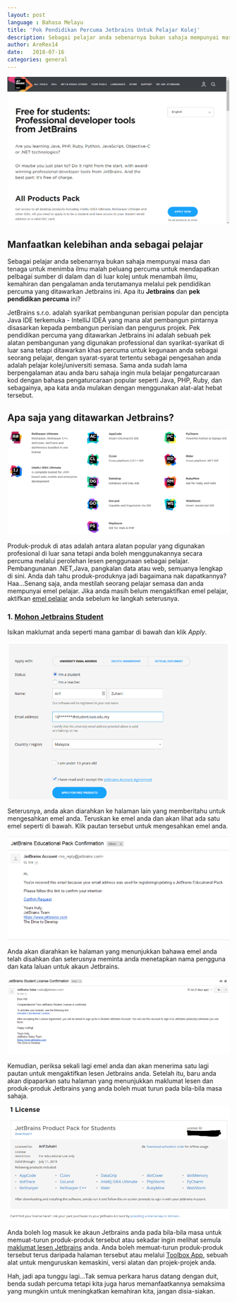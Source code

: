 ```yaml
---
layout: post
language : Bahasa Melayu
title: 'Pek Pendidikan Percuma Jetbrains Untuk Pelajar Kolej'
description: Sebagai pelajar anda sebenarnya bukan sahaja mempunyai masa dan tenaga untuk menimba ilmu malah peluang percuma untuk mendapatkan pelbagai sumber di dalam dan di luar kolej untuk menambah ilmu, kemahiran dan pengalaman anda terutamanya melalui pek pendidikan percuma yang ditawarkan Jetbrains ini. Apa itu Jetbrains dan pek pendidikan percuma ini?
author: AreRex14
date:   2018-07-16
categories: general
---
```


![Pek Jetbrains untuk pelajar](/assets/img/jetbrains-for-student-husnikamil.png)

## Manfaatkan kelebihan anda sebagai pelajar

Sebagai pelajar anda sebenarnya bukan sahaja mempunyai masa dan tenaga untuk menimba ilmu malah peluang percuma untuk mendapatkan pelbagai sumber di dalam dan di luar kolej untuk menambah ilmu, kemahiran dan pengalaman anda terutamanya melalui pek pendidikan percuma yang ditawarkan Jetbrains ini. Apa itu **Jetbrains** dan **pek pendidikan percuma** ini?

JetBrains s.r.o. adalah syarikat pembangunan perisian popular dan pencipta Java IDE terkemuka - IntelliJ IDEA yang mana alat pembangun pintarnya disasarkan kepada pembangun perisian dan pengurus projek. Pek pendidikan percuma yang ditawarkan Jetbrains ini adalah sebuah pek alatan pembangunan yang digunakan professional dan syarikat-syarikat di luar sana tetapi ditawarkan khas percuma untuk kegunaan anda sebagai seorang pelajar, dengan syarat-syarat tertentu sebagai pengesahan anda adalah pelajar kolej/universiti semasa. Sama anda sudah lama berpengalaman atau anda baru sahaja ingin mula belajar pengaturcaraan kod dengan bahasa pengaturcaraan popular seperti Java, PHP, Ruby, dan sebagainya, apa kata anda mulakan dengan menggunakan alat-alat hebat tersebut.

## Apa saja yang ditawarkan Jetbrains? 

![Produk-produk Jetbrains](/assets/img/jetbrains-product-pack.png)

Produk-produk di atas adalah antara alatan popular yang digunakan profesional di luar sana tetapi anda boleh menggunakannya secara percuma melalui perolehan lesen penggunaan sebagai pelajar. Pembangunanan .NET,Java, pangkalan data atau web, semuanya lengkap di sini. Anda dah tahu produk-produknya jadi bagaimana nak dapatkannya? Haa...Senang saja, anda mestilah seorang pelajar semasa dan anda mempunyai emel pelajar. Jika anda masih belum mengaktifkan emel pelajar, aktifkan [emel pelajar](http://fstm.kuis.edu.my/blog/akaun-emel-pelajar/) anda sebelum ke langkah seterusnya.

### 1. [Mohon Jetbrains Student](https://www.jetbrains.com/student/)

Isikan maklumat anda seperti mana gambar di bawah dan klik _Apply_.

![Mohon JetBrains](/assets/img/apply-jetbrains-student.png)

Seterusnya, anda akan diarahkan ke halaman lain yang memberitahu untuk mengesahkan emel anda. Teruskan ke emel anda dan akan lihat ada satu emel seperti di bawah. Klik pautan tersebut untuk mengesahkan emel anda.

![Sahkan emel](/assets/img/receive-email-1.png)

Anda akan diarahkan ke halaman yang menunjukkan bahawa emel anda telah disahkan dan seterusnya meminta anda menetapkan nama pengguna dan kata laluan untuk akaun Jetbrains. 

![Emel pengaktifan lesen Jetbrains](/assets/img/receive-email-2.png)

Kemudian, periksa sekali lagi emel anda dan akan menerima satu lagi pautan untuk mengaktifkan lesen Jetbrains anda. Setelah itu, baru anda akan dipaparkan satu halaman yang menunjukkan maklumat lesen dan produk-produk Jetbrains yang anda boleh muat turun pada bila-bila masa sahaja.

![Lesen dan produk Jetbrains](/assets/img/jetbrains-license.png)

Anda boleh log masuk ke akaun Jetbrains anda pada bila-bila masa untuk memuat-turun produk-produk tersebut atau sekadar ingin melihat semula [maklumat lesen Jetbrains](https://account.jetbrains.com/licenses) anda. Anda boleh memuat-turun produk-produk tersebut terus daripada halaman tersebut atau melalui [Toolbox App](https://www.jetbrains.com/toolbox/app/), sebuah alat untuk menguruskan kemaskini, versi alatan dan projek-projek anda.

Hah, jadi apa tunggu lagi...Tak semua perkara harus datang dengan duit, benda sudah percuma tetapi kita juga harus memanfaatkannya semaksima yang mungkin untuk meningkatkan kemahiran kita, jangan disia-siakan.